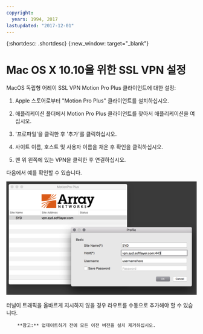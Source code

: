 ```yaml
---
copyright:
  years: 1994, 2017
lastupdated: "2017-12-01"
---
```


{:shortdesc: .shortdesc}
{:new_window: target="_blank"}

# Mac OS X 10.10을 위한 SSL VPN 설정

MacOS 독립형 어레이 SSL VPN Motion Pro Plus 클라이언트에 대한 설정:

1. Apple 스토어로부터 "Motion Pro Plus" 클라이언트를 설치하십시오. 

2. 애플리케이션 폴더에서 Motion Pro Plus 클라이언트를 찾아서 애플리케이션을 여십시오. 

3. '프로파일'을 클릭한 후 '추가'를 클릭하십시오. 

4. 사이트 이름, 호스트 및 사용자 이름을 채운 후 확인을 클릭하십시오. 

5. 맨 위 왼쪽에 있는 VPN을 클릭한 후 연결하십시오. 

다음에서 예를 확인할 수 있습니다. 

![MacOS 독립형 어레이 SSL VPN](images/snip20170425_1.png)

터널이 트래픽을 올바르게 지시하지 않을 경우 라우트를 수동으로 추가해야 할 수 있습니다. 

        **참고:** 업데이트하기 전에 모든 이전 버전을 설치 제거하십시오. 
